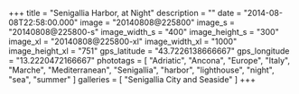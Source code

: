 +++
title = "Senigallia Harbor, at Night"
description = ""
date = "2014-08-08T22:58:00.000"
image = "20140808@225800"
image_s = "20140808@225800-s"
image_width_s = "400"
image_height_s = "300"
image_xl = "20140808@225800-xl"
image_width_xl = "1000"
image_height_xl = "751"
gps_latitude = "43.7226138666667"
gps_longitude = "13.2220472166667"
phototags = [ "Adriatic", "Ancona", "Europe", "Italy", "Marche", "Mediterranean", "Senigallia", "harbor", "lighthouse", "night", "sea", "summer" ]
galleries = [ "Senigallia City and Seaside" ]
+++
